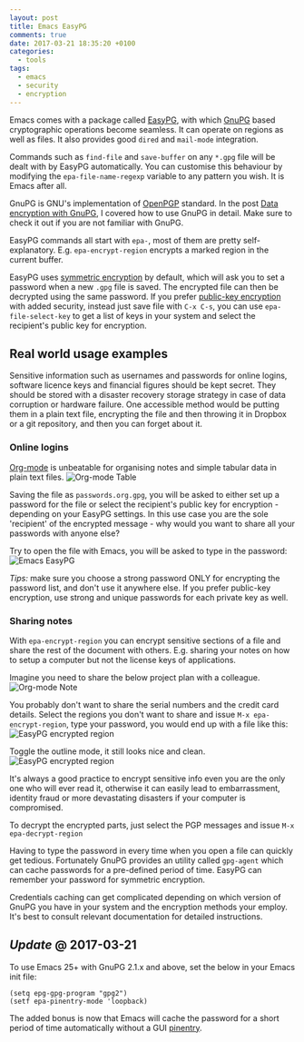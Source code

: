 ```yaml
---
layout: post
title: Emacs EasyPG
comments: true
date: 2017-03-21 18:35:20 +0100
categories:
  - tools
tags:
  - emacs
  - security
  - encryption
---
```


Emacs comes with a package called
[EasyPG](http://www.gnu.org/software/emacs/manual/html_mono/epa.html), with
which [GnuPG](http://www.gnupg.org) based cryptographic operations become
seamless. It can operate on regions as well as files. It also provides good
`dired` and `mail-mode` integration.

Commands such as `find-file` and `save-buffer` on any `*.gpg` file will be dealt
with by EasyPG automatically. You can customise this behaviour by modifying the
`epa-file-name-regexp` variable to any pattern you wish. It is Emacs after all.

GnuPG is GNU's implementation of
[OpenPGP](http://en.wikipedia.org/wiki/Pretty_Good_Privacy#OpenPGP) standard. In
the post [Data encryption with
GnuPG](/tools/2012/08/22/data-encryption-with-gnupg.html), I covered how to use
GnuPG in detail. Make sure to check it out if you are not familiar with GnuPG.

EasyPG commands all start with `epa-`, most of them are pretty
self-explanatory. E.g. `epa-encrypt-region` encrypts a marked region in the
current buffer.

EasyPG uses [symmetric
encryption](http://en.wikipedia.org/wiki/Symmetric-key_algorithm) by default,
which will ask you to set a password when a new `.gpg` file is saved. The
encrypted file can then be decrypted using the same password. If you prefer
[public-key encryption](http://en.wikipedia.org/wiki/Public-key_cryptography)
with added security, instead just save file with `C-x C-s`, you can use
`epa-file-select-key` to get a list of keys in your system and select the
recipient's public key for encryption.

## Real world usage examples
Sensitive information such as usernames and passwords for online logins,
software licence keys and financial figures should be kept secret. They should
be stored with a disaster recovery storage strategy in case of data corruption
or hardware failure. One accessible method would be putting them in a plain text
file, encrypting the file and then throwing it in Dropbox or a git repository,
and then you can forget about it.

### Online logins
[Org-mode](http://orgmode.org/) is unbeatable for organising notes and simple
tabular data in plain text files. ![Org-mode
Table](http://media.liwen.name/images/lz-20170321-org-password-table.png)

Saving the file as `passwords.org.gpg`, you will be asked to either set up a
password for the file or select the recipient's public key for encryption -
depending on your EasyPG settings. In this use case you are the sole 'recipient'
of the encrypted message - why would you want to share all your passwords with
anyone else?

Try to open the file with Emacs, you will be asked to type in the password:
![Emacs
EasyPG](http://media.liwen.name/images/lz-20170321-org-password-table-open.png)

*Tips:* make sure you choose a strong password ONLY for encrypting the password
list, and don't use it anywhere else. If you prefer public-key encryption, use
strong and unique passwords for each private key as well.

### Sharing notes
With `epa-encrypt-region` you can encrypt sensitive sections of a file and share
the rest of the document with others. E.g. sharing your notes on how to setup a
computer but not the license keys of applications.

Imagine you need to share the below project plan with a colleague. ![Org-mode
Note](http://media.liwen.name/images/lz-20170321-easyPG-usage-01.png)

You probably don't want to share the serial numbers and the credit card
details. Select the regions you don't want to share and issue `M-x
epa-encrypt-region`, type your password, you would end up with a file like this:
![EasyPG encrypted
region](http://media.liwen.name/images/lz-20170321-easyPG-usage-02.png)

Toggle the outline mode, it still looks nice and clean.  ![EasyPG encrypted
region](http://media.liwen.name/images/lz-20170321-easyPG-usage-03.png)

It's always a good practice to encrypt sensitive info even you are the only one
who will ever read it, otherwise it can easily lead to embarrassment, identity
fraud or more devastating disasters if your computer is compromised.

To decrypt the encrypted parts, just select the PGP messages and issue
`M-x epa-decrypt-region`

Having to type the password in every time when you open a file can quickly get
tedious. Fortunately GnuPG provides an utility called `gpg-agent` which can
cache passwords for a pre-defined period of time. EasyPG can remember your
password for symmetric encryption.

Credentials caching can get complicated depending on which version of GnuPG you
have in your system and the encryption methods your employ. It's best to consult
relevant documentation for detailed instructions.

## *Update* <time>@ 2017-03-21</time>
To use Emacs 25+ with GnuPG 2.1.x and above, set the below in your Emacs init file:
```elisp
(setq epg-gpg-program "gpg2")
(setf epa-pinentry-mode 'loopback)
```

The added bonus is now that Emacs will cache the password for a short period of
time automatically without a GUI
[pinentry](https://gnupg.org/software/pinentry/index.html).
